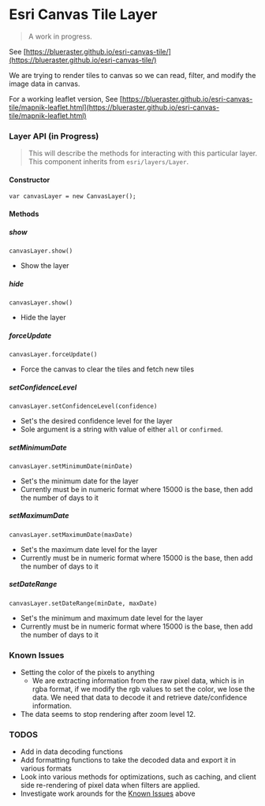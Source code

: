 Esri Canvas Tile Layer
======================
> A work in progress.

See [https://blueraster.github.io/esri-canvas-tile/](https://blueraster.github.io/esri-canvas-tile/)

We are trying to render tiles to canvas so we can read, filter, and modify the image data in canvas.

For a working leaflet version, See [https://blueraster.github.io/esri-canvas-tile/mapnik-leaflet.html](https://blueraster.github.io/esri-canvas-tile/mapnik-leaflet.html)

### Layer API (in Progress)
> This will describe the methods for interacting with this particular layer. This component inherits from `esri/layers/Layer`.


#### Constructor
`var canvasLayer = new CanvasLayer();`

#### Methods
##### show
`canvasLayer.show()`
- Show the layer

##### hide
`canvasLayer.show()`
- Hide the layer

##### forceUpdate
`canvasLayer.forceUpdate()`
- Force the canvas to clear the tiles and fetch new tiles

##### setConfidenceLevel
`canvasLayer.setConfidenceLevel(confidence)`
- Set's the desired confidence level for the layer
- Sole argument is a string with value of either `all` or `confirmed`.

##### setMinimumDate
`canvasLayer.setMinimumDate(minDate)`
- Set's the minimum date for the layer
- Currently must be in numeric format where 15000 is the base, then add the number of days to it

##### setMaximumDate
`canvasLayer.setMaximumDate(maxDate)`
- Set's the maximum date level for the layer
- Currently must be in numeric format where 15000 is the base, then add the number of days to it

##### setDateRange
`canvasLayer.setDateRange(minDate, maxDate)`
- Set's the minimum and maximum date level for the layer
- Currently must be in numeric format where 15000 is the base, then add the number of days to it

### Known Issues
- Setting the color of the pixels to anything
  - We are extracting information from the raw pixel data, which is in rgba format, if we modify the rgb values to set the color, we lose the data.  We need that data to decode it and retrieve date/confidence information.
- The data seems to stop rendering after zoom level 12.

### TODOS
 - Add in data decoding functions
 - Add formatting functions to take the decoded data and export it in various formats
 - Look into various methods for optimizations, such as caching, and client side re-rendering of pixel data when filters are applied.
 - Investigate work arounds for the [Known Issues](#known-issues) above
